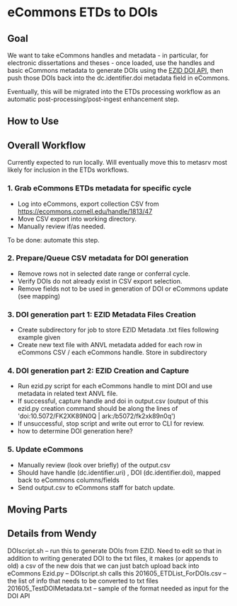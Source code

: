 # eCommons ETDs to DOIs

## Goal

We want to take eCommons handles and metadata - in particular, for electronic dissertations and theses - once loaded, use the handles and basic eCommons metadata to generate DOIs using the [EZID DOI API](http://ezid.cdlib.org/doc/apidoc.html#python-example), then push those DOIs back into the dc.identifier.doi metadata field in eCommons.

Eventually, this will be migrated into the ETDs processing workflow as an automatic post-processing/post-ingest enhancement step.

## How to Use


## Overall Workflow

Currently expected to run locally. Will eventually move this to metasrv most likely for inclusion in the ETDs workflows.

### 1. Grab eCommons ETDs metadata for specific cycle

- Log into eCommons, export collection CSV from https://ecommons.cornell.edu/handle/1813/47
- Move CSV export into working directory.
- Manually review if/as needed.

To be done: automate this step.

### 2. Prepare/Queue CSV metadata for DOI generation

- Remove rows not in selected date range or conferral cycle.
- Verify DOIs do not already exist in CSV export selection.
- Remove fields not to be used in generation of DOI or eCommons update (see mapping)

### 3. DOI generation part 1: EZID Metadata Files Creation

- Create subdirectory for job to store EZID Metadata .txt files following example given
- Create new text file with ANVL metadata added for each row in eCommons CSV / each eCommons handle. Store in subdirectory

### 4. DOI generation part 2: EZID Creation and Capture

- Run ezid.py script for each eCommons handle to mint DOI and use metadata in related text ANVL file.
- If successful, capture handle and doi in output.csv (output of this ezid.py creation command should be along the lines of 'doi:10.5072/FK2XK89N0Q | ark:/b5072/fk2xk89n0q')
- If unsuccessful, stop script and write out error to CLI for review.
- how to determine DOI generation here?

### 5. Update eCommons

- Manually review (look over briefly) of the output.csv
- Should have handle (dc.identifier.uri) , DOI (dc.identifier.doi), mapped back to eCommons columns/fields
- Send output.csv to eCommons staff for batch update.

## Moving Parts


## Details from Wendy
DOIscript.sh – run this to generate DOIs from EZID. Need to edit so that in addition to writing generated DOI to the txt files, it makes (or appends to old) a csv of the new dois that we can just batch upload back into eCommons
Ezid.py – DOIscript.sh calls this
201605_ETDList_ForDOIs.csv – the list of info that needs to be converted to txt files
201605_TestDOIMetadata.txt – sample of the format needed as input for the DOI API
